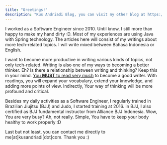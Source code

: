 ```yaml
---
title: "Greetings!"
description: "Kus Andriadi Blog, you can visit my other blog at https://kusandriadi.com, About Kus Andriadi"
---
```

I worked as a Software Engineer since 2010. Until know, I still more than happy to make my hand dirty :D. Most of my experiences are using Java with Spring technology. The articles here will consist of my writings about more tech-related topics. I will write mixed between Bahasa Indonesia or English.

I want to become more productive in writing various kinds of topics, not only tech-related. Writing is also one of my ways to becoming a better thinker. Eh? Is there a relationship between writing and thinking? Keep this in your mind. <u>You <b>MUST</b> to read very much</u> to become a good writer. With readings, you will expand your vocabulary, extend your knowledge, and adding more points of view. Indirectly, Your way of thinking will be more profound and critical.

Besides my daily activities as a Software Engineer, I regularly trained in Brazilian Jiujitsu (BJJ) and Judo, I started training at 2016. in BJJ, I also certified as BJJ fundamental instructor from Alliance BJJ Indonesia. Wow, You are very busy? Ah, not really. Simple, You have to keep your body healthy to work properly :D

Last but not least, you can contact me directly to me[at]kusandriadi[dot]com. Thank you :)
